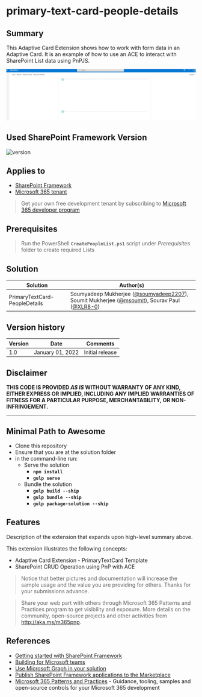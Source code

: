 # primary-text-card-people-details

## Summary

This Adaptive Card Extension shows how to work with form data in an Adaptive Card. It is an example of how to use an ACE to interact with SharePoint List data using PnPJS.

![screenshot](assets/PrimaryTextCard-PeopleDetails-Demo.gif)

## Used SharePoint Framework Version

![version](https://img.shields.io/badge/version-1.13.1-green.svg)

## Applies to

- [SharePoint Framework](https://aka.ms/spfx)
- [Microsoft 365 tenant](https://docs.microsoft.com/en-us/sharepoint/dev/spfx/set-up-your-developer-tenant)

> Get your own free development tenant by subscribing to [Microsoft 365 developer program](http://aka.ms/o365devprogram)

## Prerequisites
> Run the PowerShell **`CreatePeopleList.ps1`** script under *Prerequisites* folder to create required Lists

## Solution

Solution|Author(s)
--------|---------
PrimaryTextCard-PeopleDetails | Soumyadeep Mukherjee ([@soumyadeep2207](https://github.com/soumyadeep2207)), Soumit Mukherjee ([@msoumit](https://github.com/msoumit)), Sourav Paul ([@XLR8-0](https://github.com/XLR8-0))

## Version history

Version|Date|Comments
-------|----|--------
1.0|January 01, 2022|Initial release

## Disclaimer

**THIS CODE IS PROVIDED *AS IS* WITHOUT WARRANTY OF ANY KIND, EITHER EXPRESS OR IMPLIED, INCLUDING ANY IMPLIED WARRANTIES OF FITNESS FOR A PARTICULAR PURPOSE, MERCHANTABILITY, OR NON-INFRINGEMENT.**

---

## Minimal Path to Awesome

- Clone this repository
- Ensure that you are at the solution folder
- in the command-line run:
  * Serve the solution
    - **`npm install`**
    - **`gulp serve`**
  * Bundle the solution
    - **`gulp build --ship`**
    - **`gulp bundle --ship`**
    - **`gulp package-solution --ship`**


## Features

Description of the extension that expands upon high-level summary above.

This extension illustrates the following concepts:

- Adaptive Card Extension - PrimaryTextCard Template 
- SharePoint CRUD Operation using PnP with ACE

> Notice that better pictures and documentation will increase the sample usage and the value you are providing for others. Thanks for your submissions advance.

> Share your web part with others through Microsoft 365 Patterns and Practices program to get visibility and exposure. More details on the community, open-source projects and other activities from http://aka.ms/m365pnp.

## References

- [Getting started with SharePoint Framework](https://docs.microsoft.com/en-us/sharepoint/dev/spfx/set-up-your-developer-tenant)
- [Building for Microsoft teams](https://docs.microsoft.com/en-us/sharepoint/dev/spfx/build-for-teams-overview)
- [Use Microsoft Graph in your solution](https://docs.microsoft.com/en-us/sharepoint/dev/spfx/web-parts/get-started/using-microsoft-graph-apis)
- [Publish SharePoint Framework applications to the Marketplace](https://docs.microsoft.com/en-us/sharepoint/dev/spfx/publish-to-marketplace-overview)
- [Microsoft 365 Patterns and Practices](https://aka.ms/m365pnp) - Guidance, tooling, samples and open-source controls for your Microsoft 365 development